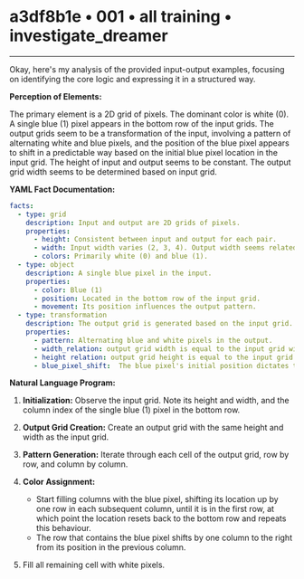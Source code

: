 # a3df8b1e • 001 • all training • investigate_dreamer

---
Okay, here's my analysis of the provided input-output examples, focusing on identifying the core logic and expressing it in a structured way.

**Perception of Elements:**

The primary element is a 2D grid of pixels. The dominant color is white (0).  A single blue (1) pixel appears in the bottom row of the input grids. The output grids seem to be a transformation of the input, involving a pattern of alternating white and blue pixels, and the position of the blue pixel appears to shift in a predictable way based on the initial blue pixel location in the input grid. The height of input and output seems to be constant. The output grid width seems to be determined based on input grid.

**YAML Fact Documentation:**



```yaml
facts:
  - type: grid
    description: Input and output are 2D grids of pixels.
    properties:
      - height: Consistent between input and output for each pair.
      - width: Input width varies (2, 3, 4). Output width seems related.
      - colors: Primarily white (0) and blue (1).
  - type: object
    description: A single blue pixel in the input.
    properties:
      - color: Blue (1)
      - position: Located in the bottom row of the input grid.
      - movement: Its position influences the output pattern.
  - type: transformation
    description: The output grid is generated based on the input grid.
    properties:
      - pattern: Alternating blue and white pixels in the output.
      - width_relation: output grid width is equal to the input grid width.
      - height relation: output grid height is equal to the input grid height.
      - blue_pixel_shift:  The blue pixel's initial position dictates the output pattern's starting point.
```



**Natural Language Program:**

1. **Initialization:**  Observe the input grid. Note its height and width, and the column index of the single blue (1) pixel in the bottom row.

2. **Output Grid Creation:** Create an output grid with the same height and width as the input grid.

3. **Pattern Generation:** Iterate through each cell of the output grid, row by row, and column by column.

4. **Color Assignment:**
    *   Start filling columns with the blue pixel, shifting its location up by one row in each subsequent column, until it is in the first row, at which point the location resets back to the bottom row and repeats this behaviour.
    * The row that contains the blue pixel shifts by one column to the right from its position in the previous column.

5.  Fill all remaining cell with white pixels.

